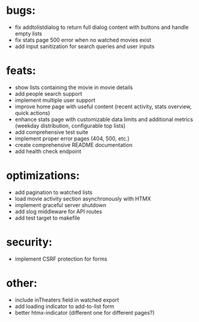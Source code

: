 # bugs:

- fix addtolistdialog to return full dialog content with buttons and handle empty lists
- fix stats page 500 error when no watched movies exist
- add input sanitization for search queries and user inputs

# feats:

- show lists containing the movie in movie details
- add people search support
- implement multiple user support
- improve home page with useful content (recent activity, stats overview, quick actions)
- enhance stats page with customizable data limits and additional metrics (weekday distribution, configurable top lists)
- add comprehensive test suite
- implement proper error pages (404, 500, etc.)
- create comprehensive README documentation
- add health check endpoint

# optimizations:

- add pagination to watched lists
- load movie activity section asynchronously with HTMX
- implement graceful server shutdown
- add slog middleware for API routes
- add test target to makefile

# security:

- implement CSRF protection for forms

# other:

- include inTheaters field in watched export
- add loading indicator to add-to-list form
- better htmx-indicator (different one for different pages?)
